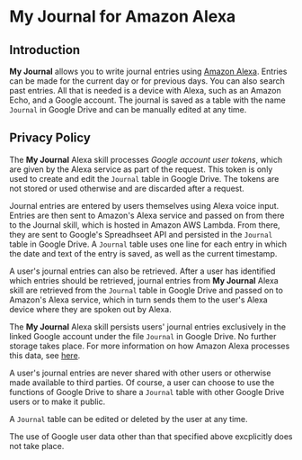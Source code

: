 # **My Journal** for Amazon Alexa

## Introduction

**My Journal** allows you to write journal entries using [Amazon Alexa](https://amazon.com/b?node=21576558011). Entries can be made for the current day or for previous days. You can also search past entries. All that is needed is a device with Alexa, such as an Amazon Echo, and a Google account. The journal is saved as a table with the name `Journal` in Google Drive and can be manually edited at any time.

## Privacy Policy

The **My Journal** Alexa skill processes *Google account user tokens*, which are given by the Alexa service as part of the request. This token is only used to create and edit the `Journal` table in Google Drive. The tokens are not stored or used otherwise and are discarded after a request.

Journal entries are entered by users themselves using Alexa voice input. Entries are then sent to Amazon's Alexa service and passed on from there to the Journal skill, which is hosted in Amazon AWS Lambda. From there, they are sent to Google's Spreadhseet API and persisted in the `Journal` table in Google Drive. A `Journal` table uses one line for each entry in which the date and text of the entry is saved, as well as the current timestamp.

A user's journal entries can also be retrieved. After a user has identified which entries should be retrieved, journal entries from **My Journal** Alexa skill are retrieved from the `Journal` table in Google Drive and passed on to Amazon's Alexa service, which in turn sends them to the user's Alexa device where they are spoken out by Alexa.

The **My Journal** Alexa skill persists users' journal entries exclusively in the linked Google account under the file `Journal` in Google Drive. No further storage takes place. For more information on how Amazon Alexa processes this data, see [here](https://www.amazon.com/gp/help/customer/display.html?nodeId=GVP69FUJ48X9DK8V).

A user's journal entries are never shared with other users or otherwise made available to third parties. Of course, a user can choose to use the functions of Google Drive to share a `Journal` table with other Google Drive users or to make it public.

A `Journal` table can be edited or deleted by the user at any time.

The use of Google user data other than that specified above excplicitly does not take place.